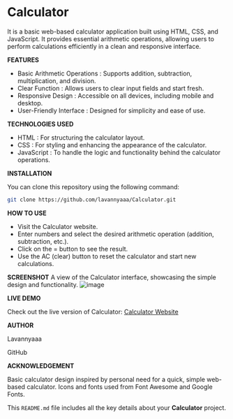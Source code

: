 # Calculator

It is a basic web-based calculator application built using HTML, CSS, and JavaScript. It provides essential arithmetic operations, allowing users to perform calculations efficiently in a clean and responsive interface.

**FEATURES**
- Basic Arithmetic Operations : Supports addition, subtraction, multiplication, and division.
- Clear Function : Allows users to clear input fields and start fresh.
- Responsive Design : Accessible on all devices, including mobile and desktop.
- User-Friendly Interface : Designed for simplicity and ease of use.

**TECHNOLOGIES USED**
- HTML : For structuring the calculator layout.
- CSS : For styling and enhancing the appearance of the calculator.
- JavaScript : To handle the logic and functionality behind the calculator operations.

**INSTALLATION**

You can clone this repository using the following command:

```bash
git clone https://github.com/lavannyaaa/Calculator.git
```

**HOW TO USE**
- Visit the Calculator website.
- Enter numbers and select the desired arithmetic operation (addition, subtraction, etc.).
- Click on the = button to see the result.
- Use the AC (clear) button to reset the calculator and start new calculations.
  
**SCREENSHOT**
A view of the Calculator interface, showcasing the simple design and functionality.
![image](https://github.com/user-attachments/assets/c155a983-8e59-404f-a54d-a24a1598394c)

**LIVE DEMO**

Check out the live version of Calculator: [Calculator Website](https://lavannyaaa.github.io/Calculator/)

**AUTHOR**

Lavannyaaa

GitHub

**ACKNOWLEDGEMENT**

Basic calculator design inspired by personal need for a quick, simple web-based calculator.
Icons and fonts used from Font Awesome and Google Fonts.

This `README.md` file includes all the key details about your **Calculator** project.
